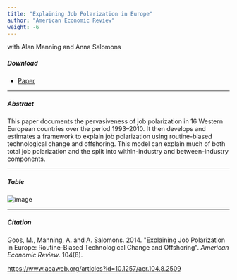 ```yaml
---
title: "Explaining Job Polarization in Europe" 
author: "American Economic Review"
weight: -6
---
```


with Alan Manning and Anna Salomons

##### Download

+ [Paper](/6.pdf)
---

##### Abstract

This paper documents the pervasiveness of job polarization in 16 Western European countries over the period 1993–2010. It then develops and estimates a framework to explain job polarization using routine-biased technological change and offshoring. This model can explain much of both total job polarization and the split into within-industry and between-industry components.

---

##### Table  

![image](/6-table.png#center)

---

##### Citation

Goos, M., Manning, A. and A. Salomons. 2014. "Explaining Job Polarization in Europe: Routine-Biased Technological Change and Offshoring". *American Economic Review*. 104(8). 

https://www.aeaweb.org/articles?id=10.1257/aer.104.8.2509 



